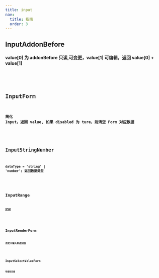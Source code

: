 ```yaml
---
title: input
nav:
  title: 指南
  order: 3
---
```


## InputAddonBefore

#### value[0] 为 addonBefore 只读,可变更，value[1] 可编辑，返回 value[0] + value[1]

```jsx | pure

```

<code src="../examples/input/input-addon-before-use.tsx" />

## InputForm

#### 简化 Input，返回 value, 如果 disabled 为 ture，则清空 Form 对应数据

<code src="../examples/input/input-form-use.tsx" />

## InputStringNumber

#### dataType = 'string' | 'number'; 返回数据类型

<code src="../examples/input/input-string-number-use.tsx" />

## InputRange

#### 区间

<code src="../examples/input/input-range-use.tsx" />

## InputRenderForm

#### 自定义输入和返回值

<code src="../examples/input/input-render-form-use.tsx" />


## InputSelectValueForm

#### 有值和无值

<code src="../examples/input/input-select-value.tsx" />
